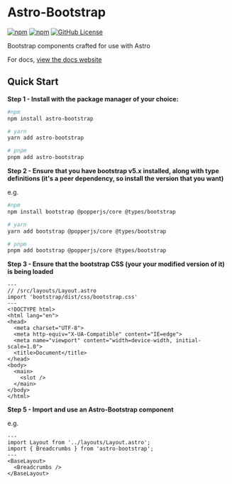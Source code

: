 # Astro-Bootstrap
[![npm](https://img.shields.io/npm/v/astro-bootstrap?style=flat-square)](https://www.npmjs.com/package/astro-bootstrap)
[![npm](https://img.shields.io/npm/dt/astro-bootstrap?style=flat-square)](https://www.npmjs.com/package/astro-bootstrap)
[![GitHub License](https://img.shields.io/github/license/astro-bootstrap/astro-bootstrap?style=flat-square)](https://github.com/astro-bootstrap/astro-bootstrap/blob/master/LICENSE)


Bootstrap components crafted for use with Astro

For docs, [view the docs website](http://astro-bootstrap.github.io)


## Quick Start


**Step 1 - Install with the package manager of your choice:**

```bash
#npm
npm install astro-bootstrap

# yarn
yarn add astro-bootstrap

# pnpm
pnpm add astro-bootstrap
```

**Step 2 - Ensure that you have bootstrap v5.x installed, along with type definitions (it's a peer dependency, so install the version that you want)**

e.g.

```bash
#npm
npm install bootstrap @popperjs/core @types/bootstrap

# yarn
yarn add bootstrap @popperjs/core @types/bootstrap

# pnpm
pnpm add bootstrap @popperjs/core @types/bootstrap
```

**Step 3 - Ensure that the bootstrap CSS (your your modified version of it) is being loaded**

```astro
---
// /src/layouts/Layout.astro
import 'bootstrap/dist/css/bootstrap.css'
---
<!DOCTYPE html>
<html lang="en">
<head>
  <meta charset="UTF-8">
  <meta http-equiv="X-UA-Compatible" content="IE=edge">
  <meta name="viewport" content="width=device-width, initial-scale=1.0">
  <title>Document</title>
</head>
<body>
  <main>
    <slot />
  </main>
</body>
</html>
```

**Step 5 - Import and use an Astro-Bootstrap component**

e.g.

```astro
---
import Layout from '../layouts/Layout.astro';
import { Breadcrumbs } from 'astro-bootstrap';
---
<BaseLayout>  
  <Breadcrumbs />
</BaseLayout>
```

